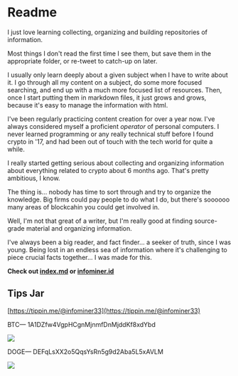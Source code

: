 # Readme

I just love learning collecting, organizing and building repositories of information.

Most things I don't read the first time I see them, but save them in the appropriate folder, or re-tweet to catch-up on later.

I usually only learn deeply about a given subject when I have to write about it. I go through all my content on a subject, do some more focused searching, and end up with a much more focused list of resources. Then, once I start putting them in markdown files, it just grows and grows, because it's easy to manage the information with html. 

I've been regularly practicing content creation for over a year now. I've always considered myself a proficient *operator* of personal computers. I never learned programming or any really technical stuff before I found crypto in '17, and had been out of touch with the tech world for quite a while.

I really started getting serious about collecting and organizing information about everything related to crypto about 6 months ago. That's pretty ambitious, I know. 

The thing is... nobody has time to sort through and try to organize the knowledge. Big firms could pay people to do what I do, but there's soooooo many areas of blockcahin you could get involved in.

Well, I'm not that great of a writer, but I'm really good at finding source-grade material and organizing information.

I've always been a big reader, and fact finder... a seeker of truth, since I was young. Being lost in an endless sea of information where it's challenging to piece crucial facts together... I was made for this.

**Check out [index.md](/index.md) or [**infominer.id**](https://infominer.id)**


## Tips Jar

[https://tippin.me/@infominer33](https://tippin.me/@infominer33)

BTC— 1A1DZfw4VgpHCgnMjnmfDnMjddKf8xdYbd

![](http://imgur.com/yXLLm9Bl.png) 

DOGE— DEFqLsXX2o5QqsYsRn5g9d2Aba5L5xAVLM

![](https://i.imgur.com/0zBLoUP.png) 

